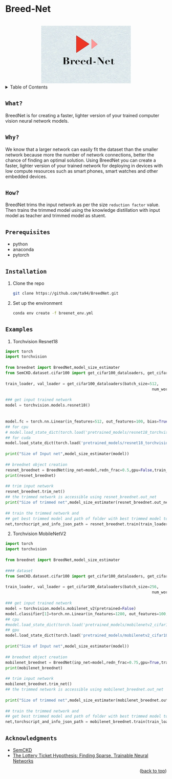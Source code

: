 # Breed-Net
<!-- PytorchHackathon 2021  -->
<!-- ![BreedNet](logo_br.jpg) -->

<!-- [![Streamlit App](https://static.streamlit.io/badges/streamlit_badge_black_white.svg)](https://demo.ailab.nolibox.com/) -->

<div id="top"></div>
<!-- PROJECT LOGO -->
<br />
<div align="center">
  <a href="https://github.com/othneildrew/Best-README-Template">
    <img src="logo_new.jpg" alt="Logo" width="280" height="180">
  </a>

</div>

<!-- TABLE OF CONTENTS -->
<details>
  <summary>Table of Contents</summary>
  <ol>
    <li>
      <a href="#what">What?</a>
    </li>
    <li><a href="#why">Why?</a></li>
    <li><a href="#how">How?</a></li>
    <li>
      <a href="#prerequisites">Prerequisites</a>
      <ul>
        <li><a href="#installation">Installation</a></li>
      </ul>
    </li>
    <li><a href="#examples">Examples</a></li>
    <li><a href="#acknowledgments">Acknowledgments</a></li>
  </ol>
</details>


## ```What?```
BreedNet is for creating a faster, lighter version of your trained computer vision neural network models.



## ```Why?```
We know that a larger network can easily fit the dataset than the smaller network because more the number of network connections, better the chance of finding an optimal solution. Using BreedNet you can create a faster, lighter version of your trained network for deploying in devices with low compute resources such as smart phones, smart watches and other embedded devices.


## ```How?``` 
BreedNet trims the input network as per the size ``` reduction factor ``` value. Then trains the trimmed model using the knowledge distillation with input model as teacher and trimmed model as stuent.

## ```Prerequisites```

* python
* anaconda
* pytorch

## ```Installation```
1. Clone the repo
   ```sh
   git clone https://github.com/ta94/BreedNet.git
   ```
2. Set up the environment
   ```sh
   conda env create -f breenet_env.yml
   ```

## ```Examples```

1. Torchvision Resnet18


```python
import torch
import torchvision

from breednet import BreedNet,model_size_estimater
from SemCKD.dataset.cifar100 import get_cifar100_dataloaders, get_cifar100_dataloaders_sample

train_loader, val_loader = get_cifar100_dataloaders(batch_size=512,
                                                                num_workers=6)

### get input trained network
model = torchvision.models.resnet18()


model.fc = torch.nn.Linear(in_features=512, out_features=100, bias=True)
## for cpu
# model.load_state_dict(torch.load('pretrained_models/resnet18_torchvision_cifar100-196-best.pth',map_location=torch.device("cpu")))
## for cuda
model.load_state_dict(torch.load('pretrained_models/resnet18_torchvision_cifar100-196-best.pth'))

print("Size of Input net",model_size_estimater(model))

## breednet object creation
resnet_breednet = BreedNet(inp_net=model,redn_frac=0.5,gpu=False,train_epochs=1000,num_classes=100,input_size=(3,320,320))
print(resnet_breednet)

## trim input network
resnet_breednet.trim_net()
## the trimmed network is accessible using resnet_breednet.out_net
print("Size of trimmed net",model_size_estimater(resnet_breednet.out_net))

## train the trimmed network and 
## get best trimmed model and path of folder with best trimmed model torchscript and json with metrics information
net,torchscript_and_info_json_path = resnet_breednet.train(train_loader=train_loader,val_loader=val_loader)

```

2. Torchvision MobileNetV2 

```python
import torch
import torchvision

from breednet import BreedNet,model_size_estimater

#### dataset 
from SemCKD.dataset.cifar100 import get_cifar100_dataloaders, get_cifar100_dataloaders_sample

train_loader, val_loader = get_cifar100_dataloaders(batch_size=256,
                                                                num_workers=6)

### get input trained network
model = torchvision.models.mobilenet_v2(pretrained=False)
model.classifier[1]=torch.nn.Linear(in_features=1280, out_features=100, bias=True)
## cpu
#model.load_state_dict(torch.load('pretrained_models/mobilenetv2_cifar100-124-best.pth',map_location=torch.device("cpu")))
## gpu
model.load_state_dict(torch.load('pretrained_models/mobilenetv2_cifar100-124-best.pth'))

print("Size of Input net",model_size_estimater(model))

## breednet object creation
mobilenet_breednet = BreedNet(inp_net=model,redn_frac=0.75,gpu=True,train_epochs=1000,num_classes=100,input_size=(3,320,320))
print(mobilenet_breednet)

## trim input network
mobilenet_breednet.trim_net()
## the trimmed network is accessible using mobilenet_breednet.out_net

print("Size of trimmed net",model_size_estimater(mobilenet_breednet.out_net))

## train the trimmed network and 
## get best trimmed model and path of folder with best trimmed model torchscript and json with metrics information
net,torchscript_and_info_json_path = mobilenet_breednet.train(train_loader=train_loader,val_loader=val_loader)

```

<!-- ACKNOWLEDGMENTS -->
## ```Acknowledgments```

* [SemCKD](https://github.com/DefangChen/SemCKD)
* [The Lottery Ticket Hypothesis: Finding Sparse, Trainable Neural Networks](https://arxiv.org/abs/1803.03635)


<p align="right">(<a href="#top">back to top</a>)</p>
